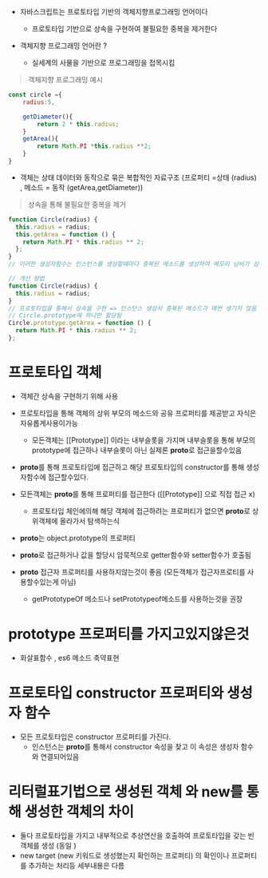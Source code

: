 - 자바스크립트는 프로토타입 기반의 객체지향프로그래밍 언어이다

  - 프로토타입 기반으로 상속을 구현하여 불필요한 중복을 제거한다

- 객체지향 프로그래밍 언어란 ?
  - 실세계의 사물을 기반으로 프로그래밍을 접목시킴

> 객체지향 프로그래밍 예시

```js
const circle ={
    radius:5,

    getDiameter(){
        return 2 * this.radius;
    }
    getArea(){
        return Math.PI *this.radius **2;
    }
}
```

- 객체는 상태 데이터와 동작으로 묶은 복합적인 자료구조 (프로퍼티 =상태 (radius) , 메소드 = 동작 (getArea,getDiameter))

> 상속을 통해 불필요한 중복을 제거

```js
function Circle(radius) {
  this.radius = radius;
  this.getArea = function () {
    return Math.PI * this.radius ** 2;
  };
}
// 이러한 생성자함수는 인스턴스를 생성할떄마다 중복된 메소드를 생성하여 메모리 낭비가 심해짐

// 개선 방법
function Circle(radius) {
  this.radius = radius;
}
// 프로토타입을 통해서 상속을 구현 => 인스턴스 생성시 중복된 메소드가 매번 생기지 않음
// Circle.prototype에 하나만 할당됨
Circle.prototype.getArea = function () {
  return Math.PI * this.radius ** 2;
};
```

# 프로토타입 객체

- 객체간 상속을 구현하기 위해 사용
- 프로토타입을 통해 객체의 상위 부모의 메소드와 공유 프로퍼티를 제공받고 자식은 자유롭게사용이가능

  - 모든객체는 [[Prototype]] 이라는 내부슬롯을 가지며 내부슬롯을 통해 부모의 prototype에 접근하나 내부슬롯이 아닌 실제론 **proto**로 접근을할수있음

- **proto**를 통해 프로토타입에 접근하고 해당 프로토타입의 constructor를 통해 생성자함수에 접근할수있다.
- 모든객체는 **proto**를 통해 프로퍼티를 접근한다 ([[Prototype]] 으로 직접 접근 x)
  - 프로토타입 체인에의해 해당 객체에 접근하려는 프로퍼티가 없으면 **proto**로 상위객체에 올라가서 탐색하는식
- **proto**는 object.prototype의 프로퍼티
- **proto**로 접근하거나 값을 할당시 암묵적으로 getter함수와 setter함수가 호출됨
- **proto** 접근자 프로퍼티를 사용하지않는것이 좋음 (모든객체가 접근자프로티를 사용할수있는게 아님)
  - getPrototypeOf 메소드나 setPrototypeof메소드를 사용하는것을 권장

# prototype 프로퍼티를 가지고있지않은것

- 화살표함수 , es6 메소드 축약표현

# 프로토타입 constructor 프로퍼티와 생성자 함수

- 모든 프로토타입은 constructor 프로퍼티를 가진다.
  - 인스턴스는 **proto**를 통해서 constructor 속성을 찾고 이 속성은 생성자 함수와 연결되어있음

# 리터럴표기법으로 생성된 객체 와 new를 통해 생성한 객체의 차이

- 둘다 프로토타입을 가지고 내부적으로 추상연산을 호출하여 프로토타입을 갖는 빈객체를 생성 (동일 )
- new target (new 키워드로 생성했는지 확인하는 프로퍼티) 의 확인이나 프로퍼티를 추가하는 처리등 세부내용은 다름
